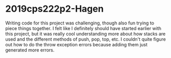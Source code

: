 # 2019cps222p2-Hagen

Writing code for this project was challenging, though also fun trying to piece things together. I felt like I definitely should have started earlier with this project, but it was really cool understanding more about how stacks are used and the different methods of push, pop, top, etc. 
I couldn't quite figure out how to do the throw exception errors because adding them just generated more errors. 
